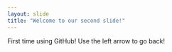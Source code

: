 ```yaml
---
layout: slide
title: "Welcome to our second slide!"
---
```

First time using GitHub! 
Use the left arrow to go back!
